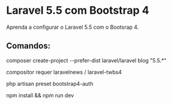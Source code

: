 # Laravel 5.5 com Bootstrap 4
Aprenda a configurar o Laravel 5.5 com o Bootsrap 4.

## Comandos:

composer create-project --prefer-dist laravel/laravel blog "5.5.*"

compositor requer laravelnews / laravel-twbs4

php artisan preset bootstrap4-auth

npm install && npm run dev

